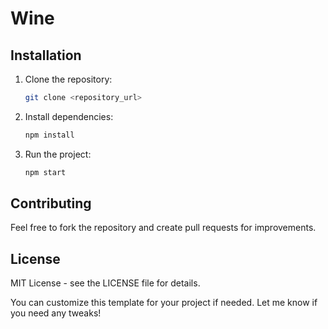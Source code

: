 # Wine

## Installation

1. Clone the repository:
   ```bash
   git clone <repository_url>
   
2. Install dependencies:
   ```bash
   npm install

3. Run the project:
   ```bash
   npm start

## Contributing

Feel free to fork the repository and create pull requests for improvements.

## License

MIT License - see the LICENSE file for details.

You can customize this template for your project if needed. Let me know if you need any tweaks!
